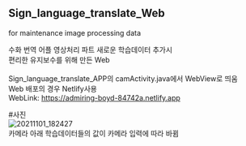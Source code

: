 ## Sign_language_translate_Web
for maintenance image processing data

수화 번역 어플 영상처리 파트 새로운 학습데이터 추가시 <br/>
편리한 유지보수를 위해 만든 Web<br/>
<br/>
Sign_language_translate_APP의 camActivity.java에서 WebView로 띄움<br/>
Web 배포의 경우 Netlify사용<br/>
WebLink: https://admiring-boyd-84742a.netlify.app

#사진<br/>
![20211101_182427](https://user-images.githubusercontent.com/68142773/139650599-ad3abfd2-faf6-4937-afed-9c67f78e93bc.png)
<br/>
카메라 아래 학습데이터들의 값이 카메라 입력에 따라 바뀜
